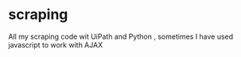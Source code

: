 # scraping
All my scraping code wit UiPath and Python , sometimes I have used javascript to work with AJAX
